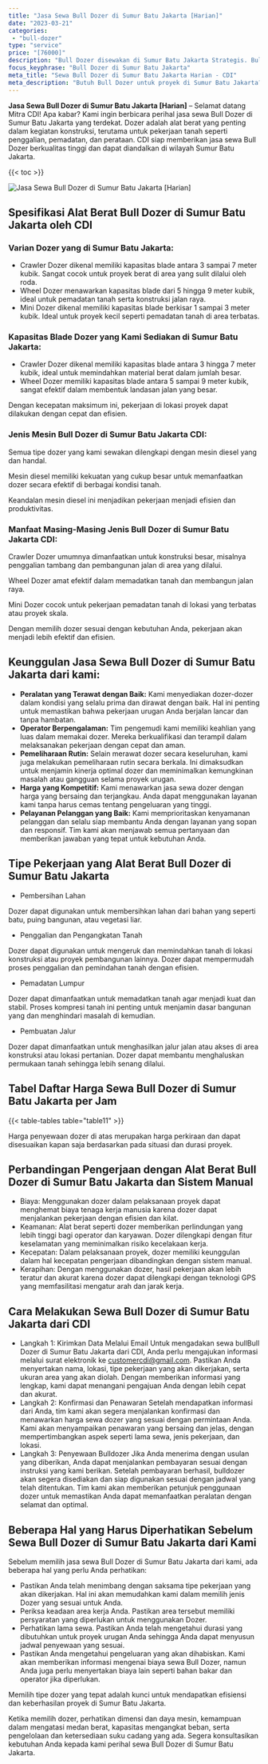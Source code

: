 ```yaml
---
title: "Jasa Sewa Bull Dozer di Sumur Batu Jakarta [Harian]"
date: "2023-03-21"
categories:
 - "bull-dozer"
type: "service"
price: "[76000]"
description: "Bull Dozer disewakan di Sumur Batu Jakarta Strategis. Bull Dozer unggulan untuk kebutuhan proyek konstruksi dengan performa superior. Dapatkan informasi lengkap dengan menghubungi kami."
focus_keyphrase: "Bull Dozer di Sumur Batu Jakarta"
meta_title: "Sewa Bull Dozer di Sumur Batu Jakarta Harian - CDI"
meta_description: "Butuh Bull Dozer untuk proyek di Sumur Batu Jakarta? Kami adalah solusi tepat dengan solusi optimal. Dapatkan penawaran sekarang."
---
```


**Jasa Sewa Bull Dozer di Sumur Batu Jakarta [Harian]** – Selamat datang Mitra CDI! Apa kabar? Kami ingin berbicara perihal jasa sewa Bull Dozer di Sumur Batu Jakarta yang terdekat. Dozer adalah alat berat yang penting dalam kegiatan konstruksi, terutama untuk pekerjaan tanah seperti penggalian, pemadatan, dan perataan. CDI siap memberikan jasa sewa Bull Dozer berkualitas tinggi dan dapat diandalkan di wilayah Sumur Batu Jakarta.

{{< toc >}}

![Jasa Sewa Bull Dozer di Sumur Batu Jakarta [Harian]](/images/bull-dozer/bull-dozer-29.jpg)

## Spesifikasi Alat Berat Bull Dozer di Sumur Batu Jakarta oleh CDI

### Varian Dozer yang di Sumur Batu Jakarta:

*   Crawler Dozer dikenal memiliki kapasitas blade antara 3 sampai 7 meter kubik. Sangat cocok untuk proyek berat di area yang sulit dilalui oleh roda.
*   Wheel Dozer menawarkan kapasitas blade dari 5 hingga 9 meter kubik, ideal untuk pemadatan tanah serta konstruksi jalan raya.
*   Mini Dozer dikenal memiliki kapasitas blade berkisar 1 sampai 3 meter kubik. Ideal untuk proyek kecil seperti pemadatan tanah di area terbatas.

### Kapasitas Blade Dozer yang Kami Sediakan di Sumur Batu Jakarta:

*   Crawler Dozer dikenal memiliki kapasitas blade antara 3 hingga 7 meter kubik, ideal untuk memindahkan material berat dalam jumlah besar.
*   Wheel Dozer memiliki kapasitas blade antara 5 sampai 9 meter kubik, sangat efektif dalam membentuk landasan jalan yang besar.

Dengan kecepatan maksimum ini, pekerjaan di lokasi proyek dapat dilakukan dengan cepat dan efisien.

### Jenis Mesin Bull Dozer di Sumur Batu Jakarta CDI:

Semua tipe dozer yang kami sewakan dilengkapi dengan mesin diesel yang dan handal.

Mesin diesel memiliki kekuatan yang cukup besar untuk memanfaatkan dozer secara efektif di berbagai kondisi tanah.

Keandalan mesin diesel ini menjadikan pekerjaan menjadi efisien dan produktivitas.

### Manfaat Masing-Masing Jenis Bull Dozer di Sumur Batu Jakarta CDI:

Crawler Dozer umumnya dimanfaatkan untuk konstruksi besar, misalnya penggalian tambang dan pembangunan jalan di area yang dilalui.

Wheel Dozer amat efektif dalam memadatkan tanah dan membangun jalan raya.

Mini Dozer cocok untuk pekerjaan pemadatan tanah di lokasi yang terbatas atau proyek skala.

Dengan memilih dozer sesuai dengan kebutuhan Anda, pekerjaan akan menjadi lebih efektif dan efisien.

## Keunggulan Jasa Sewa Bull Dozer di Sumur Batu Jakarta dari kami:

*   **Peralatan yang Terawat dengan Baik:** Kami menyediakan dozer-dozer dalam kondisi yang selalu prima dan dirawat dengan baik. Hal ini penting untuk memastikan bahwa pekerjaan urugan Anda berjalan lancar dan tanpa hambatan.
*   **Operator Berpengalaman:** Tim pengemudi kami memiliki keahlian yang luas dalam memakai dozer. Mereka berkualifikasi dan terampil dalam melaksanakan pekerjaan dengan cepat dan aman.
*   **Pemeliharaan Rutin:** Selain merawat dozer secara keseluruhan, kami juga melakukan pemeliharaan rutin secara berkala. Ini dimaksudkan untuk menjamin kinerja optimal dozer dan meminimalkan kemungkinan masalah atau gangguan selama proyek urugan.
*   **Harga yang Kompetitif:** Kami menawarkan jasa sewa dozer dengan harga yang bersaing dan terjangkau. Anda dapat menggunakan layanan kami tanpa harus cemas tentang pengeluaran yang tinggi.
*   **Pelayanan Pelanggan yang Baik:** Kami memprioritaskan kenyamanan pelanggan dan selalu siap membantu Anda dengan layanan yang sopan dan responsif. Tim kami akan menjawab semua pertanyaan dan memberikan jawaban yang tepat untuk kebutuhan Anda.

## Tipe Pekerjaan yang Alat Berat Bull Dozer di Sumur Batu Jakarta

*   Pembersihan Lahan

Dozer dapat digunakan untuk membersihkan lahan dari bahan yang seperti batu, puing bangunan, atau vegetasi liar.
*   Penggalian dan Pengangkatan Tanah

Dozer dapat digunakan untuk mengeruk dan memindahkan tanah di lokasi konstruksi atau proyek pembangunan lainnya. Dozer dapat mempermudah proses penggalian dan pemindahan tanah dengan efisien.
*   Pemadatan Lumpur

Dozer dapat dimanfaatkan untuk memadatkan tanah agar menjadi kuat dan stabil. Proses kompresi tanah ini penting untuk menjamin dasar bangunan yang dan menghindari masalah di kemudian.
*   Pembuatan Jalur

Dozer dapat dimanfaatkan untuk menghasilkan jalur jalan atau akses di area konstruksi atau lokasi pertanian. Dozer dapat membantu menghaluskan permukaan tanah sehingga lebih senang dilalui.

## Tabel Daftar Harga Sewa Bull Dozer di Sumur Batu Jakarta per Jam

{{< table-tables table="table11" >}}

Harga penyewaan dozer di atas merupakan harga perkiraan dan dapat disesuaikan kapan saja berdasarkan pada situasi dan durasi proyek.

## Perbandingan Pengerjaan dengan Alat Berat Bull Dozer di Sumur Batu Jakarta dan Sistem Manual

*   Biaya: Menggunakan dozer dalam pelaksanaan proyek dapat menghemat biaya tenaga kerja manusia karena dozer dapat menjalankan pekerjaan dengan efisien dan kilat.
*   Keamanan: Alat berat seperti dozer memberikan perlindungan yang lebih tinggi bagi operator dan karyawan. Dozer dilengkapi dengan fitur keselamatan yang meminimalkan risiko kecelakaan kerja.
*   Kecepatan: Dalam pelaksanaan proyek, dozer memiliki keunggulan dalam hal kecepatan pengerjaan dibandingkan dengan sistem manual.
*   Kerapihan: Dengan menggunakan dozer, hasil pekerjaan akan lebih teratur dan akurat karena dozer dapat dilengkapi dengan teknologi GPS yang memfasilitasi mengatur arah dan jarak kerja.

## Cara Melakukan Sewa Bull Dozer di Sumur Batu Jakarta dari CDI

*   Langkah 1: Kirimkan Data Melalui Email
Untuk mengadakan sewa bullBull Dozer di Sumur Batu Jakarta dari CDI, Anda perlu mengajukan informasi melalui surat elektronik ke customercdi@gmail.com. Pastikan Anda menyertakan nama, lokasi, tipe pekerjaan yang akan dikerjakan, serta ukuran area yang akan diolah. Dengan memberikan informasi yang lengkap, kami dapat menangani pengajuan Anda dengan lebih cepat dan akurat.
*   Langkah 2: Konfirmasi dan Penawaran
Setelah mendapatkan informasi dari Anda, tim kami akan segera menjalankan konfirmasi dan menawarkan harga sewa dozer yang sesuai dengan permintaan Anda. Kami akan menyampaikan penawaran yang bersaing dan jelas, dengan mempertimbangkan aspek seperti lama sewa, jenis pekerjaan, dan lokasi.
*   Langkah 3: Penyewaan Bulldozer
Jika Anda menerima dengan usulan yang diberikan, Anda dapat menjalankan pembayaran sesuai dengan instruksi yang kami berikan. Setelah pembayaran berhasil, bulldozer akan segera disediakan dan siap digunakan sesuai dengan jadwal yang telah ditentukan. Tim kami akan memberikan petunjuk penggunaan dozer untuk memastikan Anda dapat memanfaatkan peralatan dengan selamat dan optimal.

## Beberapa Hal yang Harus Diperhatikan Sebelum Sewa Bull Dozer di Sumur Batu Jakarta dari Kami

Sebelum memilih jasa sewa Bull Dozer di Sumur Batu Jakarta dari kami, ada beberapa hal yang perlu Anda perhatikan:

*   Pastikan Anda telah menimbang dengan saksama tipe pekerjaan yang akan dikerjakan. Hal ini akan memudahkan kami dalam memilih jenis Dozer yang sesuai untuk Anda.
*   Periksa keadaan area kerja Anda. Pastikan area tersebut memiliki persyaratan yang diperlukan untuk menggunakan Dozer.
*   Perhatikan lama sewa. Pastikan Anda telah mengetahui durasi yang dibutuhkan untuk proyek urugan Anda sehingga Anda dapat menyusun jadwal penyewaan yang sesuai.
*   Pastikan Anda mengetahui pengeluaran yang akan dihabiskan. Kami akan memberikan informasi mengenai biaya sewa Bull Dozer, namun Anda juga perlu menyertakan biaya lain seperti bahan bakar dan operator jika diperlukan.

Memilih tipe dozer yang tepat adalah kunci untuk mendapatkan efisiensi dan keberhasilan proyek di Sumur Batu Jakarta.

Ketika memilih dozer, perhatikan dimensi dan daya mesin, kemampuan dalam mengatasi medan berat, kapasitas mengangkat beban, serta pengelolaan dan ketersediaan suku cadang yang ada. Segera konsultasikan kebutuhan Anda kepada kami perihal sewa Bull Dozer di Sumur Batu Jakarta.